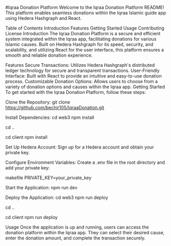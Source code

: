 #Iqraa Donation Platform
Welcome to the Iqraa Donation Platform README! This platform enables seamless donations within the Iqraa Islamic guide app using Hedera Hashgraph and React.

Table of Contents
Introduction
Features
Getting Started
Usage
Contributing
License
Introduction
The Iqraa Donation Platform is a secure and efficient system integrated within the Iqraa app, facilitating donations for various Islamic causes. Built on Hedera Hashgraph for its speed, security, and scalability, and utilizing React for the user interface, this platform ensures a smooth and reliable donation experience.

Features
Secure Transactions: Utilizes Hedera Hashgraph's distributed ledger technology for secure and transparent transactions.
User-Friendly Interface: Built with React to provide an intuitive and easy-to-use donation process.
Customizable Donation Options: Allows users to choose from a variety of donation options and causes within the Iqraa app.
Getting Started
To get started with the Iqraa Donation Platform, follow these steps:

Clone the Repository:
git clone https://github.com/bechir105/IqraaDonation.git

Install Dependencies:
cd web3
npm install

cd ..

cd client
npm install

Set Up Hedera Account:
Sign up for a Hedera account and obtain your private key.

Configure Environment Variables:
Create a .env file in the root directory and add your private key:

makefile
PRIVATE_KEY=your_private_key

Start the Application:
npm run dev

Deploy the Application:
cd web3
npm run deploy

cd ..

cd client
npm run deploy

Usage
Once the application is up and running, users can access the donation platform within the Iqraa app. They can select their desired cause, enter the donation amount, and complete the transaction securely.
